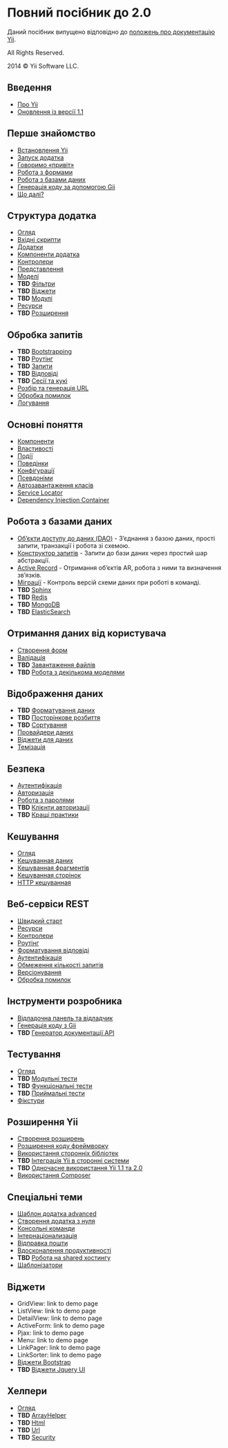 Повний посібник до 2.0
======================

Даний посібник випущено відповідно до [положень про документацію Yii](http://www.yiiframework.com/doc/terms/).

All Rights Reserved.

2014 © Yii Software LLC.


Введення
--------

* [Про Yii](intro-yii.md)
* [Оновлення із версії 1.1](intro-upgrade-from-v1.md)


Перше знайомство
----------------

* [Встановлення Yii](start-installation.md)
* [Запуск додатка](start-workflow.md)
* [Говоримо «привіт»](start-hello.md)
* [Робота з формами](start-forms.md)
* [Робота з базами даних](start-databases.md)
* [Генерація коду за допомогою Gii](start-gii.md)
* [Що далі?](start-looking-ahead.md)


Структура додатка
-----------------

* [Огляд](structure-overview.md)
* [Вхідні скрипти](structure-entry-scripts.md)
* [Додатки](structure-applications.md)
* [Компоненти додатка](structure-application-components.md)
* [Контролери](structure-controllers.md)
* [Представлення](structure-views.md)
* [Моделі](structure-models.md)
* **TBD** [Фільтри](structure-filters.md)
* **TBD** [Віджети](structure-widgets.md)
* **TBD** [Модулі](structure-modules.md)
* [Ресурси](structure-assets.md)
* **TBD** [Розширення](structure-extensions.md)


Обробка запитів
---------------

* **TBD** [Bootstrapping](runtime-bootstrapping.md)
* **TBD** [Роутінг](runtime-routing.md)
* **TBD** [Запити](runtime-requests.md)
* **TBD** [Відповіді](runtime-responses.md)
* **TBD** [Сесії та кукі](runtime-sessions-cookies.md)
* [Розбір та генерація URL](runtime-url-handling.md)
* [Обробка помилок](runtime-handling-errors.md)
* [Логування](runtime-logging.md)


Основні поняття
---------------

* [Компоненти](concept-components.md)
* [Властивості](concept-properties.md)
* [Події](concept-events.md)
* [Поведінки](concept-behaviors.md)
* [Конфігурації](concept-configurations.md)
* [Псевдоніми](concept-aliases.md)
* [Автозавантаження класів](concept-autoloading.md)
* [Service Locator](concept-service-locator.md)
* [Dependency Injection Container](concept-di-container.md)


Робота з базами даних
---------------------

* [Обʼєкти доступу до даних (DAO)](db-dao.md) - Зʼєднання з базою даних, прості запити, транзакції і робота зі схемою.
* [Конструктор запитів](db-query-builder.md) - Запити до бази даних через простий шар абстракції.
* [Active Record](db-active-record.md) - Отримання обʼєктів AR, робота з ними та визначення звʼязків.
* [Міграції](db-migrations.md) - Контроль версій схеми даних при роботі в команді.
* **TBD** [Sphinx](db-sphinx.md)
* **TBD** [Redis](db-redis.md)
* **TBD** [MongoDB](db-mongodb.md)
* **TBD** [ElasticSearch](db-elastic-search.md)


Отримання даних від користувача
-------------------------------

* [Створення форм](input-forms.md)
* [Валідація](input-validation.md)
* **TBD** [Завантаження файлів](input-file-uploading.md)
* **TBD** [Робота з декількома моделями](input-multiple-models.md)


Відображення даних
------------------

* **TBD** [Форматування даних](output-formatting.md)
* **TBD** [Посторінкове розбиття](output-pagination.md)
* **TBD** [Сортування](output-sorting.md)
* [Провайдери даних](output-data-providers.md)
* [Віджети для даних](output-data-widgets.md)
* [Темізація](output-theming.md)


Безпека
-------

* [Аутентифікація](security-authentication.md)
* [Авторизація](security-authorization.md)
* [Робота з паролями](security-passwords.md)
* **TBD** [Клієнти авторизації](security-auth-clients.md)
* **TBD** [Кращі практики](security-best-practices.md)


Кешування
---------

* [Огляд](caching-overview.md)
* [Кешуванная даних](caching-data.md)
* [Кешуванная фрагментів](caching-fragment.md)
* [Кешуванная сторінок](caching-page.md)
* [HTTP кешуванная](caching-http.md)


Веб-сервіси REST
----------------

* [Швидкий старт](rest-quick-start.md)
* [Ресурси](rest-resources.md)
* [Контролери](rest-controllers.md)
* [Роутінг](rest-routing.md)
* [Форматування відповіді](rest-response-formatting.md)
* [Аутентифікація](rest-authentication.md)
* [Обмеження кількості запитів](rest-rate-limiting.md)
* [Версіонування](rest-versioning.md)
* [Обробка помилок](rest-error-handling.md)


Інструменти розробника
----------------------

* [Відладочна панель та відладчик](tool-debugger.md)
* [Генерація коду з Gii](tool-gii.md)
* **TBD** [Генератор документації API](tool-api-doc.md)


Тестування
----------

* [Огляд](test-overview.md)
* **TBD** [Модульні тести](test-unit.md)
* **TBD** [Функціональні тести](test-functional.md)
* **TBD** [Приймальні тести](test-acceptance.md)
* [Фікстури](test-fixtures.md)


Розширення Yii
--------------

* [Створення розширень](extend-creating-extensions.md)
* [Розширення коду фреймворку](extend-customizing-core.md)
* [Використання сторонніх бібліотек](extend-using-libs.md)
* **TBD** [Інтеграція Yii в сторонні системи](extend-embedding-in-others.md)
* **TBD** [Одночасне використання Yii 1.1 та 2.0](extend-using-v1-v2.md)
* [Використання Composer](extend-using-composer.md)


Спеціальні теми
---------------

* [Шаблон додатка advanced](tutorial-advanced-app.md)
* [Створення додатка з нуля](tutorial-start-from-scratch.md)
* [Консольні команди](tutorial-console.md)
* [Інтернаціонализація](tutorial-i18n.md)
* [Відправка пошти](tutorial-mailing.md)
* [Вдосконалення продуктивності](tutorial-performance-tuning.md)
* **TBD** [Робота на shared хостингу](tutorial-shared-hosting.md)
* [Шаблонізатори](tutorial-template-engines.md)


Віджети
-------

* GridView: link to demo page
* ListView: link to demo page
* DetailView: link to demo page
* ActiveForm: link to demo page
* Pjax: link to demo page
* Menu: link to demo page
* LinkPager: link to demo page
* LinkSorter: link to demo page
* [Віджети Bootstrap](bootstrap-widgets.md)
* **TBD** [Віджети Jquery UI](jui-widgets.md)


Хелпери
-------

* [Огляд](helper-overview.md)
* **TBD** [ArrayHelper](helper-array.md)
* **TBD** [Html](helper-html.md)
* **TBD** [Url](helper-url.md)
* **TBD** [Security](helper-security.md)

